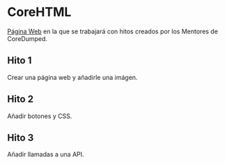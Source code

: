 # CoreHTML

[Página Web](https://jloartes.github.io/) en la que se trabajará con hitos creados por los Mentores de CoreDumped.


## Hito 1
Crear una página web y añadirle una imágen.

## Hito 2
Añadir botones y CSS.

## Hito 3
Añadir llamadas a una API.